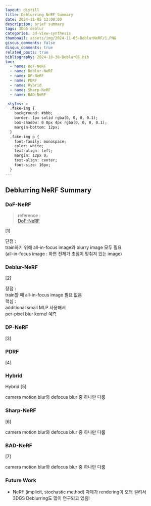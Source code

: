 ```yaml
---
layout: distill
title: Deblurring NeRF Summary
date: 2024-11-05 12:00:00
description: brief summary
tags: 3DGS deblur
categories: 3d-view-synthesis
thumbnail: assets/img/2024-11-05-DeblurNeRF/1.PNG
giscus_comments: false
disqus_comments: true
related_posts: true
bibliography: 2024-10-30-DeblurGS.bib
toc:
  - name: DoF-NeRF
  - name: Deblur-NeRF
  - name: DP-NeRF
  - name: PDRF
  - name: Hybrid
  - name: Sharp-NeRF
  - name: BAD-NeRF

_styles: >
  .fake-img {
    background: #bbb;
    border: 1px solid rgba(0, 0, 0, 0.1);
    box-shadow: 0 0px 4px rgba(0, 0, 0, 0.1);
    margin-bottom: 12px;
  }
  .fake-img p {
    font-family: monospace;
    color: white;
    text-align: left;
    margin: 12px 0;
    text-align: center;
    font-size: 16px;
  }
---
```


## Deblurring NeRF Summary

### DoF-NeRF

> reference :  
[DoF-NeRF](https://jseobyun.tistory.com/301)


<d-cite key="DofNeRF">[1]</d-cite>

단점 :  
train하기 위해 all-in-focus image와 blurry image 모두 필요  
(all-in-focus image : 화면 전체가 초점이 맞춰져 있는 image)

### Deblur-NeRF

<d-cite key="DeblurNeRF">[2]</d-cite>

장점 :  
train할 때 all-in-focus image 필요 없음  
핵심 :  
additional small MLP 사용해서  
per-pixel blur kernel 예측

### DP-NeRF

<d-cite key="DpNeRF">[3]</d-cite> 

### PDRF

<d-cite key="PDRF">[4]</d-cite>

### Hybrid

Hybrid <d-cite key="Hybrid">[5]</d-cite>

camera motion blur와 defocus blur 중 하나만 다룸

### Sharp-NeRF

<d-cite key="SharpNeRF">[6]</d-cite>

camera motion blur와 defocus blur 중 하나만 다룸

### BAD-NeRF

<d-cite key="BADNeRF">[7]</d-cite>

camera motion blur와 defocus blur 중 하나만 다룸

### Future Work

- NeRF (implicit, stochastic method) 자체가 rendering이 오래 걸려서  
3DGS Deblurring도 많이 연구되고 있음!